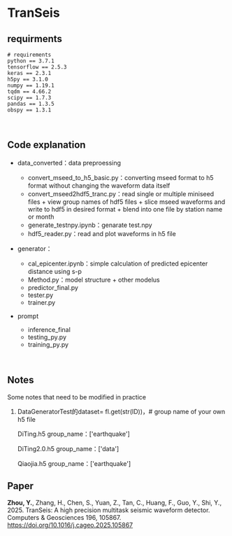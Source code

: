 # TranSeis

## requirments

```
# requirements
python == 3.7.1
tensorflow == 2.5.3
keras == 2.3.1
h5py == 3.1.0
numpy == 1.19.1
tqdm == 4.66.2
scipy == 1.7.3 
pandas == 1.3.5 
obspy == 1.3.1 

```

<br/>

## Code explanation
- data_converted：data preproessing
    - convert_mseed_to_h5_basic.py：converting mseed format to h5 format without changing the waveform data itself
    - convert_mseed2hdf5_tranc.py：read single or multiple miniseed files + view group names of hdf5 files + slice mseed waveforms and write to hdf5 in desired format + blend into one file by station name or month
    - generate_testnpy.ipynb：genarate test.npy
    - hdf5_reader.py：read and plot waveforms in h5 file

- generator：
    - cal_epicenter.ipynb：simple calculation of predicted epicenter distance using s-p
    - Method.py：model structure + other modelus
    - predictor_final.py
    - tester.py
    - trainer.py

- prompt
    - inference_final
    - testing_py.py
    - training_py.py





<br/>

## Notes
Some notes that need to be modified in practice
1. DataGeneratorTest的dataset= fl.get(str(ID))，# group name of your own h5 file

    DiTing.h5 group_name：['earthquake']

    DiTing2.0.h5 group_name：['data']

    Qiaojia.h5 group_name：['earthquake']


## Paper
**Zhou, Y.**, Zhang, H., Chen, S., Yuan, Z., Tan, C., Huang, F., Guo, Y., Shi, Y., 2025. TranSeis: A high precision multitask seismic waveform detector. Computers & Geosciences 196, 105867. https://doi.org/10.1016/j.cageo.2025.105867
